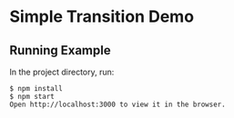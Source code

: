 Simple Transition Demo
====

## Running Example

In the project directory, run:

```
$ npm install
$ npm start
Open http://localhost:3000 to view it in the browser.
```